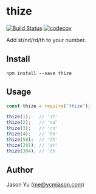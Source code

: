 # thize
[![Build Status](https://travis-ci.org/ycmjason/thize.svg?branch=master)](https://travis-ci.org/ycmjason/thize)
[![codecov](https://codecov.io/gh/ycmjason/thize/branch/master/graph/badge.svg)](https://codecov.io/gh/ycmjason/thize)

Add st/nd/rd/th to your number.

## Install

```
npm install --save thize
```

## Usage

```js
const thize = require('thize');

thize(1);   // 'st'
thize(2);   // 'nd'
thize(3);   // 'rd'
thize(4);   // 'th'
thize(58);  // 'th'
thize(201); // 'st'
thize(384); // 'th
```

## Author

Jason Yu (me@ycmjason.com)
